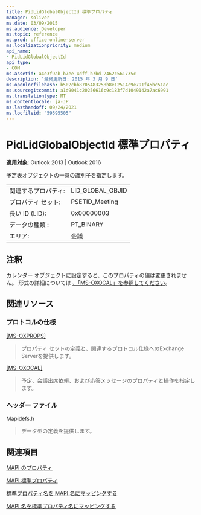 ```yaml
---
title: PidLidGlobalObjectId 標準プロパティ
manager: soliver
ms.date: 03/09/2015
ms.audience: Developer
ms.topic: reference
ms.prod: office-online-server
ms.localizationpriority: medium
api_name:
- PidLidGlobalObjectId
api_type:
- COM
ms.assetid: a4e3f9ab-b7ee-4dff-b7bd-2462c561735c
description: '最終更新日: 2015 年 3 月 9 日'
ms.openlocfilehash: b502cbb8705483258b8e12514c9e791f45bc51ac
ms.sourcegitcommit: a1d9041c20256616c9c183f7d1049142a7ac6991
ms.translationtype: MT
ms.contentlocale: ja-JP
ms.lasthandoff: 09/24/2021
ms.locfileid: "59595505"
---
```

# <a name="pidlidglobalobjectid-canonical-property"></a>PidLidGlobalObjectId 標準プロパティ

  
  
**適用対象**: Outlook 2013 | Outlook 2016 
  
予定表オブジェクトの一意の識別子を指定します。
  
|||
|:-----|:-----|
|関連するプロパティ:  <br/> |LID_GLOBAL_OBJID  <br/> |
|プロパティ セット:  <br/> |PSETID_Meeting  <br/> |
|長い ID (LID):  <br/> |0x00000003  <br/> |
|データの種類 :   <br/> |PT_BINARY  <br/> |
|エリア:  <br/> |会議  <br/> |
   
## <a name="remarks"></a>注釈

カレンダー オブジェクトに設定すると、このプロパティの値は変更されません。 形式の詳細については [、「MS-OXOCAL」を参照してください](https://msdn.microsoft.com/library/9b636532-9150-4836-9635-9c9b756c9ccf%28Office.15%29.aspx)。
  
## <a name="related-resources"></a>関連リソース

### <a name="protocol-specifications"></a>プロトコルの仕様

[[MS-OXPROPS]](https://msdn.microsoft.com/library/f6ab1613-aefe-447d-a49c-18217230b148%28Office.15%29.aspx)
  
> プロパティ セットの定義と、関連するプロトコル仕様へのExchange Serverを提供します。
    
[[MS-OXOCAL]](https://msdn.microsoft.com/library/09861fde-c8e4-4028-9346-e7c214cfdba1%28Office.15%29.aspx)
  
> 予定、会議出席依頼、および応答メッセージのプロパティと操作を指定します。
    
### <a name="header-files"></a>ヘッダー ファイル

Mapidefs.h
  
> データ型の定義を提供します。
    
## <a name="see-also"></a>関連項目



[MAPI のプロパティ](mapi-properties.md)
  
[MAPI 標準プロパティ](mapi-canonical-properties.md)
  
[標準プロパティ名を MAPI 名にマッピングする](mapping-canonical-property-names-to-mapi-names.md)
  
[MAPI 名を標準プロパティ名にマッピングする](mapping-mapi-names-to-canonical-property-names.md)

